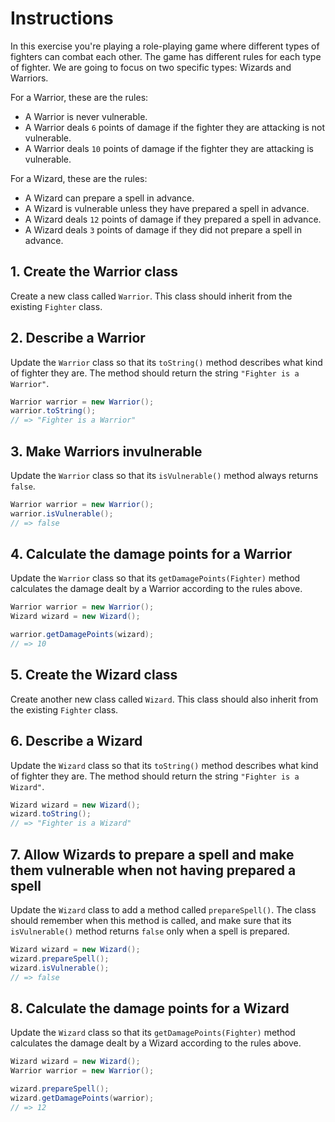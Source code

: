 # Instructions

In this exercise you're playing a role-playing game where different types of fighters can combat each other.
The game has different rules for each type of fighter.
We are going to focus on two specific types: Wizards and Warriors.

For a Warrior, these are the rules:

- A Warrior is never vulnerable.
- A Warrior deals `6` points of damage if the fighter they are attacking is not vulnerable.
- A Warrior deals `10` points of damage if the fighter they are attacking is vulnerable.

For a Wizard, these are the rules:

- A Wizard can prepare a spell in advance.
- A Wizard is vulnerable unless they have prepared a spell in advance.
- A Wizard deals `12` points of damage if they prepared a spell in advance.
- A Wizard deals `3` points of damage if they did not prepare a spell in advance.

## 1. Create the Warrior class

Create a new class called `Warrior`.
This class should inherit from the existing `Fighter` class.

## 2. Describe a Warrior

Update the `Warrior` class so that its `toString()` method describes what kind of fighter they are.
The method should return the string `"Fighter is a Warrior"`.

```java
Warrior warrior = new Warrior();
warrior.toString();
// => "Fighter is a Warrior"
```

## 3. Make Warriors invulnerable

Update the `Warrior` class so that its `isVulnerable()` method always returns `false`.

```java
Warrior warrior = new Warrior();
warrior.isVulnerable();
// => false
```

## 4. Calculate the damage points for a Warrior

Update the `Warrior` class so that its `getDamagePoints(Fighter)` method calculates the damage dealt by a Warrior according to the rules above.

```java
Warrior warrior = new Warrior();
Wizard wizard = new Wizard();

warrior.getDamagePoints(wizard);
// => 10
```

## 5. Create the Wizard class

Create another new class called `Wizard`.
This class should also inherit from the existing `Fighter` class.

## 6. Describe a Wizard

Update the `Wizard` class so that its `toString()` method describes what kind of fighter they are.
The method should return the string `"Fighter is a Wizard"`.

```java
Wizard wizard = new Wizard();
wizard.toString();
// => "Fighter is a Wizard"
```

## 7. Allow Wizards to prepare a spell and make them vulnerable when not having prepared a spell

Update the `Wizard` class to add a method called `prepareSpell()`.
The class should remember when this method is called, and make sure that its `isVulnerable()` method returns `false` only when a spell is prepared.

```java
Wizard wizard = new Wizard();
wizard.prepareSpell();
wizard.isVulnerable();
// => false
```

## 8. Calculate the damage points for a Wizard

Update the `Wizard` class so that its `getDamagePoints(Fighter)` method calculates the damage dealt by a Wizard according to the rules above.

```java
Wizard wizard = new Wizard();
Warrior warrior = new Warrior();

wizard.prepareSpell();
wizard.getDamagePoints(warrior);
// => 12
```
